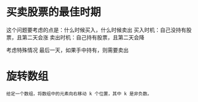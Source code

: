 # 买卖股票的最佳时期

这个问题要考虑的点是：什么时候买入，什么时候卖出
买入时机：自己没持有股票，且第二天会涨
卖出时机：自己持有股票，且第二天会降

考虑特殊情况
最后一天，如果手中持有，则需要卖出

# 旋转数组
```
给定一个数组，将数组中的元素向右移动 k 个位置，其中 k 是非负数。

```



